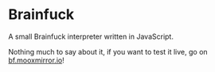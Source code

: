 # Brainfuck
A small Brainfuck interpreter written in JavaScript.

Nothing much to say about it, if you want to test it live, go on [bf.mooxmirror.io](http://bf.mooxmirror.io)!
